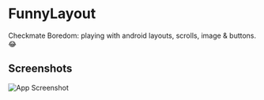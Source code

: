 # FunnyLayout
Checkmate Boredom: playing with android layouts, scrolls, image &amp; buttons.😂

## Screenshots

![App Screenshot](https://imgur.com/gallery/7JCPBvW)

